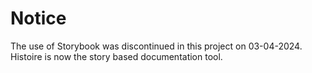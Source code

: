# Notice

The use of Storybook was discontinued in this project on 03-04-2024. Histoire is now the story based documentation tool.